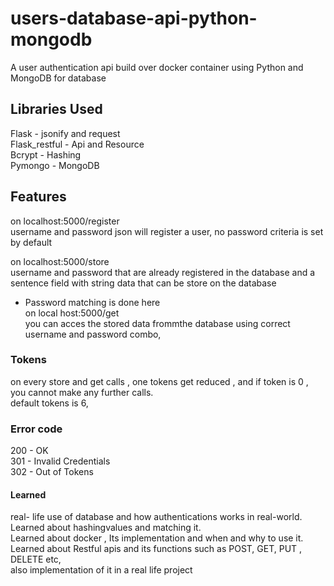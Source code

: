 # users-database-api-python-mongodb

A user authentication api build over docker container using Python and MongoDB for database

## Libraries Used
Flask - jsonify and request  
Flask_restful - Api and Resource  
Bcrypt - Hashing  
Pymongo - MongoDB 

## Features 
on localhost:5000/register  
  username and password json will register a user, no password criteria is set by default  
    
on localhost:5000/store  
  username and password that are already registered in the database and 
  a sentence field with string data that can be store on the database  
  * Password matching is done here  
 on local host:5000/get  
 you can acces the stored data frommthe database using correct username and password combo, 
 
 ### Tokens 
 on every store and get calls , one tokens get reduced , and if token is 0 , you cannot make any further calls.   
 default tokens is 6, 
 
 ### Error code
 200 - OK  
 301 - Invalid Credentials  
 302 - Out of Tokens
 
 
 
 
 #### Learned
 real- life use of database and how authentications works in real-world. Learned about hashingvalues and matching it.  
 Learned about docker , Its implementation and when and why to use it.
 Learned about Restful apis and its functions such as POST, GET, PUT , DELETE etc,  
 also implementation of it in a real life project
 
